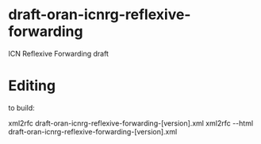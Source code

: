 # draft-oran-icnrg-reflexive-forwarding	
ICN Reflexive Forwarding draft

# Editing

to build:

xml2rfc draft-oran-icnrg-reflexive-forwarding-[version].xml
xml2rfc --html draft-oran-icnrg-reflexive-forwarding-[version].xml